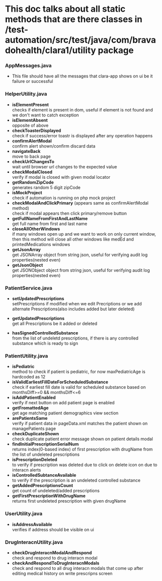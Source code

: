 # This doc talks about all static methods that are there classes in /test-automation/src/test/java/com/bravadohealth/clara1/utility package #

### AppMessages.java ###
- This file should have all the messages that clara-app shows on ui be it failure or successful

### HelperUtility.java ##
- **isElementPresent**  
	checks if element is present in dom, useful if element is not found and we don't want to catch exception
- **isElementAbsent**  
	opposite of above
- **checkToasterDisplayed**  
	check if success/error toastr is displayed after any operation happens
- **confirmAlertModal**  
	confirm alert shown/confirm discard data	
- **navigateBack**  
	move to back page
- **checkUrlChangesTo**  
	wait until browser url changes to the expected value
- **checkModalClosed**  
	verify if modal is closed with given modal locator
- **getRandomZipCode**  
	generates random 5 digit zipCode
- **isMockProject**  
	check if automation is running on php mock project
- **checkModalAndClickPrimary** (appears same as confirmAlertModal method)  
	check if modal appears then click primary/remove button
- **getFullNameFromFirstAndLastName**  
	get full name from first and last name
- **closeAllOtherWindows**  
	if many windows open up and we want to work on only current window, then this method will close all other windows like medEd and printedMedications windows
- **getJsonArray**  
	get JSONArray object from string json, useful for verifying audit log properties(nested even)
- **getJsonObject**  
	get JSONObject object from string json, useful for verifying audit log properties(nested even)
	
### PatientService.java ###
- **setUpdatedPrescriptions**  
	setPrescriptions if modified when we edit Precriptions or we add alternate Prescriptions(also includes added but later deleted)

- **getUpdatedPrescriptions**  
	get all Prescriptions be it added or deleted

- **hasSignedControlledSubstance**  
	from the list of undeletd prescriptions, if there is any controlled substance which is ready to sign
	
### PatientUtility.java ###
- **isPediatric**  
	method to check if patient is pediatric, for now maxPediatricAge is hardcoded as 12
- **isValidEarliestFillDateForScheduledSubstance**  
	check if earliest fill date is valid for scheduled substance based on monthsDiff>=0 && monthsDiff<=6
- **isAddPatientEnabled**  
	verify if next button on add patient page is enabled
- **getFromattedAge**  
	get age matching patient demographics view section
- **arePatientsSame**  
	verify if patient data in pageData.xml matches the patient shown on managePatients page
- **checkDuplicateShown**  
	check duplicate patient error message shown on patient details modal
- **findInitialPrescriptionSerialNum**  
	returns index(0-based index) of first  prescription with drugName from the list of undeleted prescriptions
- **isPrescriptionDeleted**  
	to verify if prescription was deleted due to click on delete icon on due to interacn alerts
- **isControlledSubtanceAvailable**  
	to verify if the prescription is an undeleted controlled substance
- **getAddedPrescriptionsCount**  
	get count of undeleted/added prescriptions
- **getFirstPrescriptionWithDrugName**  
	returns first undeleted prescription with given drugName

### UserUtility.java ###
- **isAddressAvailable**  
	verifies if address should be visible on ui
	
### DrugInteracnUtility.java ###
- **checkDrugInteracnModalAndRespond**  
	check and respond to drug interacn modal
- **checkAndRespondToDrugInteracnModals**  
	check and respond to all drug interacn modals that come up after editing medical history on write prescripns screen